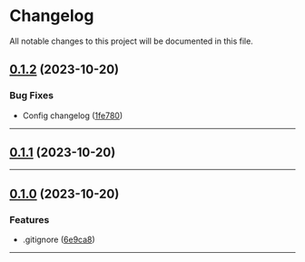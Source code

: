 <!--- BEGIN HEADER -->
# Changelog

All notable changes to this project will be documented in this file.
<!--- END HEADER -->

## [0.1.2](https://github.com/jonas-elias/mercado-software-expert/compare/v0.1.1...v0.1.2) (2023-10-20)

### Bug Fixes

* Config changelog ([1fe780](https://github.com/jonas-elias/mercado-software-expert/commit/1fe780776860824fad2d65f93ee83706ed385f4b))


---

## [0.1.1](https://github.com/jonas-elias/mercado-software-expert/compare/v0.1.0...v0.1.1) (2023-10-20)


---

## [0.1.0](https://github.com/jonas-elias/mercado-software-expert/compare/v0.0.3...v0.1.0) (2023-10-20)

### Features

* .gitignore ([6e9ca8](https://github.com/jonas-elias/mercado-software-expert/commit/6e9ca889c2822250bc7f8b25a4920b9d298392bc))


---
